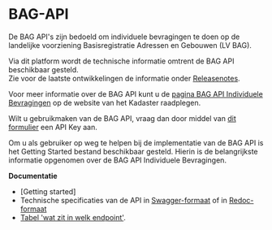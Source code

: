 # BAG-API
De BAG API's zijn bedoeld om individuele bevragingen te doen op de landelijke voorziening Basisregistratie Adressen en Gebouwen (LV BAG).   

Via dit platform wordt de technische informatie omtrent de BAG API beschikbaar gesteld.   
Zie voor de laatste ontwikkelingen de informatie onder [Releasenotes](https://github.com/lvbag/BAG-API/tree/master/Releasenotes).

Voor meer informatie over de BAG API kunt u de [pagina BAG API Individuele Bevragingen](https://www.kadaster.nl/zakelijk/producten/adressen-en-gebouwen/bag-api-individuele-bevragingen) op de website van het Kadaster raadplegen.

Wilt u gebruikmaken van de BAG API, vraag dan door middel van [dit formulier](https://formulieren.kadaster.nl/aanvraag_bag_api_individuele_bevragingen_productie) een API Key aan. 

Om u als gebruiker op weg te helpen bij de implementatie van de BAG API is het Getting Started bestand beschikbaar gesteld. Hierin is de belangrijkste informatie opgenomen over de BAG API Individuele Bevragingen.  
  
 

__Documentatie__    
  
* [Getting started] 
* Technische specificaties van de API in [Swagger-formaat](https://lvbag.github.io/BAG-API/Technische%20specificatie/) of in [Redoc-formaat](https://lvbag.github.io/BAG-API/Technische%20specificatie/Redoc/)
* [Tabel 'wat zit in welk endpoint'](https://github.com/lvbag/BAG-API/blob/master/Documentatie/Tabel_Wat%20zit%20in%20welk%20endpoint_.pdf).

